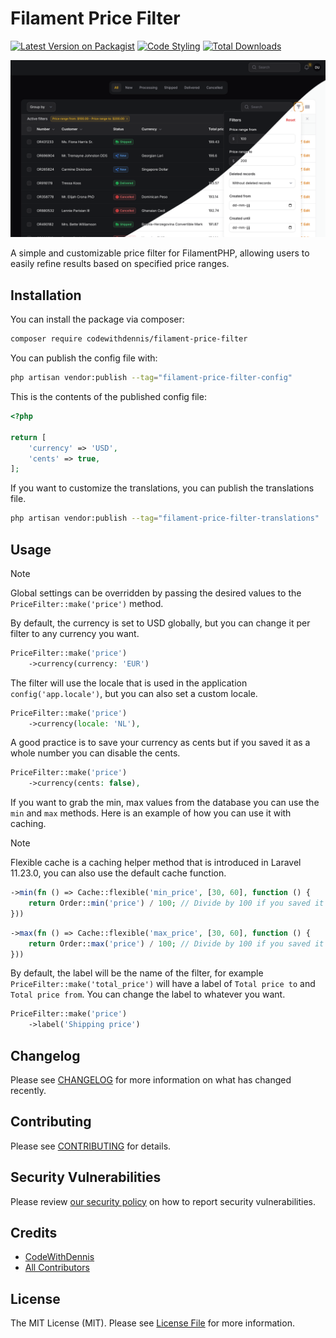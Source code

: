 # Filament Price Filter

[![Latest Version on Packagist](https://img.shields.io/packagist/v/codewithdennis/filament-price-filter.svg?style=flat-square)](https://packagist.org/packages/codewithdennis/filament-price-filter)
[![Code Styling](https://github.com/CodeWithDennis/filament-price-filter/actions/workflows/fix-php-code-style-issues.yml/badge.svg)](https://github.com/CodeWithDennis/filament-price-filter/actions/workflows/fix-php-code-style-issues.yml)
[![Total Downloads](https://img.shields.io/packagist/dt/codewithdennis/filament-price-filter.svg?style=flat-square)](https://packagist.org/packages/codewithdennis/filament-price-filter)

![thumbnail](https://raw.githubusercontent.com/CodeWithDennis/filament-price-filter/main/thumbnail.png)

A simple and customizable price filter for FilamentPHP, allowing users to easily refine results based on specified price ranges.

## Installation

You can install the package via composer:

```bash
composer require codewithdennis/filament-price-filter
```

You can publish the config file with:

```bash
php artisan vendor:publish --tag="filament-price-filter-config"
```

This is the contents of the published config file:

```php
<?php

return [
    'currency' => 'USD',
    'cents' => true,
];
```

If you want to customize the translations, you can publish the translations file.

```bash
php artisan vendor:publish --tag="filament-price-filter-translations"
```


## Usage
> [!NOTE]  
> Global settings can be overridden by passing the desired values to the `PriceFilter::make('price')` method.

By default, the currency is set to USD globally, but you can change it per filter to any currency you want.

```php
PriceFilter::make('price')
    ->currency(currency: 'EUR')
```

The filter will use the locale that is used in the application `config('app.locale')`, but you can also set a custom locale.

```php
PriceFilter::make('price')
    ->currency(locale: 'NL'),
```

A good practice is to save your currency as cents but if you saved it as a whole number you can disable the cents.

```php
PriceFilter::make('price')
    ->currency(cents: false),
```

If you want to grab the min, max values from the database you can use the `min` and `max` methods. Here is an example of how you can use it with caching.

> [!NOTE]  
> Flexible cache is a caching helper method that is introduced in Laravel 11.23.0, you can also use the default cache function.

```php
->min(fn () => Cache::flexible('min_price', [30, 60], function () {
    return Order::min('price') / 100; // Divide by 100 if you saved it as cents
}))
````

```php
->max(fn () => Cache::flexible('max_price', [30, 60], function () {
    return Order::max('price') / 100; // Divide by 100 if you saved it as cents
}))
```

By default, the label will be the name of the filter, for example `PriceFilter::make('total_price')` will have a label of `Total price to` and `Total price from`. You can change the label to whatever you want.

```php
PriceFilter::make('price')
    ->label('Shipping price')
```


## Changelog

Please see [CHANGELOG](CHANGELOG.md) for more information on what has changed recently.

## Contributing

Please see [CONTRIBUTING](.github/CONTRIBUTING.md) for details.

## Security Vulnerabilities

Please review [our security policy](../../security/policy) on how to report security vulnerabilities.

## Credits

- [CodeWithDennis](https://github.com/CodeWithDennis)
- [All Contributors](../../contributors)

## License

The MIT License (MIT). Please see [License File](LICENSE.md) for more information.
